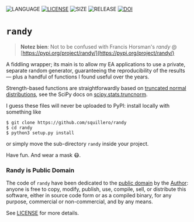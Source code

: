 ![LANGUAGE](https://img.shields.io/badge/language-python3-blue)
[![LICENSE](https://img.shields.io/github/license/squillero/randy)](LICENSE)
![SIZE](https://img.shields.io/github/languages/code-size/squillero/randy)
![RELEASE](https://img.shields.io/github/v/release/squillero/randy?include_prereleases)
[![DOI](https://zenodo.org/badge/354226427.svg)](https://zenodo.org/badge/latestdoi/354226427)


`randy`
=======

> **Notez bien**: Not to be confused with Francis Horsman's *randy* @ [https://pypi.org/project/randy/](https://pypi.org/project/randy/)

A fiddling wrapper; its main is to allow my EA applications to use a private, separate random generator, guaranteeing the reproducibility of the results — plus a handful of functions I found useful over the years.



Strength-based functions are straightforwardly based on [truncated normal distributions](https://en.wikipedia.org/wiki/Truncated_normal_distribution), see the SciPy docs on [scipy.stats.truncnorm](https://docs.scipy.org/doc/scipy/reference/generated/scipy.stats.truncnorm.html).

I guess these files will never be uploaded to PyPI: install locally with something like

```shell
$ git clone https://github.com/squillero/randy
$ cd randy
$ python3 setup.py install
```

or simply move the sub-directory `randy` inside your project.

Have fun. And wear a mask 😷.

### Randy is Public Domain  
The code of `randy` have been dedicated to the [public domain](https://en.wikipedia.org/wiki/Public-domain_software) by the [Author](https://github.com/squillero): anyone is free to copy, modify, publish, use, compile, sell, or distribute this software, either in source code form or as a compiled binary, for any purpose, commercial or non-commercial, and by any means. 

See [LICENSE](/LICENSE) for more details.
